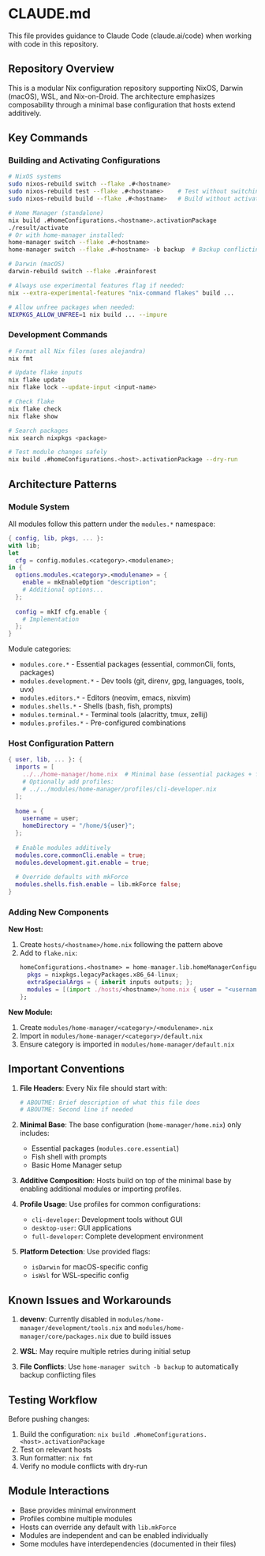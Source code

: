 # CLAUDE.md

This file provides guidance to Claude Code (claude.ai/code) when working with code in this repository.

## Repository Overview

This is a modular Nix configuration repository supporting NixOS, Darwin (macOS), WSL, and Nix-on-Droid. The architecture emphasizes composability through a minimal base configuration that hosts extend additively.

## Key Commands

### Building and Activating Configurations

```bash
# NixOS systems
sudo nixos-rebuild switch --flake .#<hostname>
sudo nixos-rebuild test --flake .#<hostname>    # Test without switching
sudo nixos-rebuild build --flake .#<hostname>   # Build without activating

# Home Manager (standalone)
nix build .#homeConfigurations.<hostname>.activationPackage
./result/activate
# Or with home-manager installed:
home-manager switch --flake .#<hostname>
home-manager switch --flake .#<hostname> -b backup  # Backup conflicting files

# Darwin (macOS)
darwin-rebuild switch --flake .#rainforest

# Always use experimental features flag if needed:
nix --extra-experimental-features "nix-command flakes" build ...

# Allow unfree packages when needed:
NIXPKGS_ALLOW_UNFREE=1 nix build ... --impure
```

### Development Commands

```bash
# Format all Nix files (uses alejandra)
nix fmt

# Update flake inputs
nix flake update
nix flake lock --update-input <input-name>

# Check flake
nix flake check
nix flake show

# Search packages
nix search nixpkgs <package>

# Test module changes safely
nix build .#homeConfigurations.<host>.activationPackage --dry-run
```

## Architecture Patterns

### Module System

All modules follow this pattern under the `modules.*` namespace:

```nix
{ config, lib, pkgs, ... }:
with lib;
let
  cfg = config.modules.<category>.<modulename>;
in {
  options.modules.<category>.<modulename> = {
    enable = mkEnableOption "description";
    # Additional options...
  };
  
  config = mkIf cfg.enable {
    # Implementation
  };
}
```

Module categories:
- `modules.core.*` - Essential packages (essential, commonCli, fonts, packages)
- `modules.development.*` - Dev tools (git, direnv, gpg, languages, tools, uvx)
- `modules.editors.*` - Editors (neovim, emacs, nixvim)
- `modules.shells.*` - Shells (bash, fish, prompts)
- `modules.terminal.*` - Terminal tools (alacritty, tmux, zellij)
- `modules.profiles.*` - Pre-configured combinations

### Host Configuration Pattern

```nix
{ user, lib, ... }: {
  imports = [
    ../../home-manager/home.nix  # Minimal base (essential packages + fish)
    # Optionally add profiles:
    # ../../modules/home-manager/profiles/cli-developer.nix
  ];
  
  home = {
    username = user;
    homeDirectory = "/home/${user}";
  };
  
  # Enable modules additively
  modules.core.commonCli.enable = true;
  modules.development.git.enable = true;
  
  # Override defaults with mkForce
  modules.shells.fish.enable = lib.mkForce false;
}
```

### Adding New Components

**New Host:**
1. Create `hosts/<hostname>/home.nix` following the pattern above
2. Add to `flake.nix`:
   ```nix
   homeConfigurations.<hostname> = home-manager.lib.homeManagerConfiguration {
     pkgs = nixpkgs.legacyPackages.x86_64-linux;
     extraSpecialArgs = { inherit inputs outputs; };
     modules = [(import ./hosts/<hostname>/home.nix { user = "<username>"; lib = nixpkgs.lib; })];
   };
   ```

**New Module:**
1. Create `modules/home-manager/<category>/<modulename>.nix`
2. Import in `modules/home-manager/<category>/default.nix`
3. Ensure category is imported in `modules/home-manager/default.nix`

## Important Conventions

1. **File Headers**: Every Nix file should start with:
   ```nix
   # ABOUTME: Brief description of what this file does
   # ABOUTME: Second line if needed
   ```

2. **Minimal Base**: The base configuration (`home-manager/home.nix`) only includes:
   - Essential packages (`modules.core.essential`)
   - Fish shell with prompts
   - Basic Home Manager setup

3. **Additive Composition**: Hosts build on top of the minimal base by enabling additional modules or importing profiles.

4. **Profile Usage**: Use profiles for common configurations:
   - `cli-developer`: Development tools without GUI
   - `desktop-user`: GUI applications
   - `full-developer`: Complete development environment

5. **Platform Detection**: Use provided flags:
   - `isDarwin` for macOS-specific config
   - `isWsl` for WSL-specific config

## Known Issues and Workarounds

1. **devenv**: Currently disabled in `modules/home-manager/development/tools.nix` and `modules/home-manager/core/packages.nix` due to build issues

2. **WSL**: May require multiple retries during initial setup

3. **File Conflicts**: Use `home-manager switch -b backup` to automatically backup conflicting files

## Testing Workflow

Before pushing changes:
1. Build the configuration: `nix build .#homeConfigurations.<host>.activationPackage`
2. Test on relevant hosts
3. Run formatter: `nix fmt`
4. Verify no module conflicts with dry-run

## Module Interactions

- Base provides minimal environment
- Profiles combine multiple modules
- Hosts can override any default with `lib.mkForce`
- Modules are independent and can be enabled individually
- Some modules have interdependencies (documented in their files)
